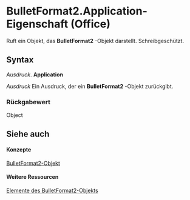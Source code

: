 
# BulletFormat2.Application-Eigenschaft (Office)

Ruft ein Objekt, das  **BulletFormat2** -Objekt darstellt. Schreibgeschützt.


## Syntax

 _Ausdruck_. **Application**

 _Ausdruck_ Ein Ausdruck, der ein **BulletFormat2** -Objekt zurückgibt.


### Rückgabewert

Object


## Siehe auch


#### Konzepte


[BulletFormat2-Objekt](ad4c2a05-c34d-fbd4-6b12-3153b94d2c4e.md)
#### Weitere Ressourcen


[Elemente des BulletFormat2-Objekts](http://msdn.microsoft.com/library/1a86b4e3-0c8c-1900-708f-37486bf71169%28Office.15%29.aspx)